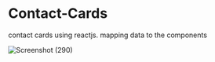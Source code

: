 # Contact-Cards
contact cards using reactjs. mapping data to the components

![Screenshot (290)](https://user-images.githubusercontent.com/106341416/170865562-af530a2e-4218-4cda-bfbd-efdd21a050ec.png)
